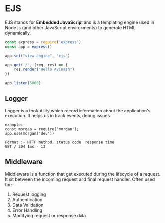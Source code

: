 # EJS
EJS stands for **Embedded JavaScript** and is a templating engine used in Node.js (and other JavaScript environments) to generate HTML dynamically.

``` js
const express = require('express');
const app = express()

app.set("view engine", 'ejs')

app.get('/', (req, res) => {
    res.render("Hello Avinash")
})

app.listen(5000)
```

## Logger
Logger is a tool/utility which record information about the application's execution. It helps us in track events, debug issues.

    example:- 
    const morgan = require('morgan');
    app.use(morgan('dev'))

    Format :- HTTP method, status code, response time
    GET / 304 1ms - 13

## Middleware
Middleware is a function that get executed during the lifecycle of a request. It sit between the incoming request and final request handler.
Often used for:-
1. Request logging
2. Authentication
3. Data Validation
4. Error Handling
5. Modifying request or response data

